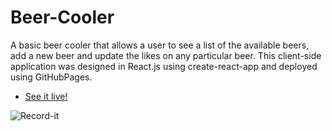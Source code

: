 # Beer-Cooler

A basic beer cooler that allows a user to see a list of the available beers, add a new beer and update the likes on any particular beer. This client-side application was designed in React.js using create-react-app and deployed using GitHubPages.

* [See it live!](https://becs919.github.io/beer-cooler/)

![Record-it](http://g.recordit.co/LCkwg6nrXI.gif)
